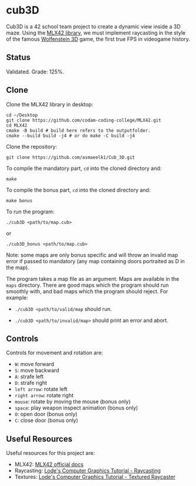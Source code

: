 # cub3D
Cub3D is a 42 school team project to create a dynamic view inside a 3D maze. Using the [MLX42 library](https://github.com/codam-coding-college/MLX42), we must implement raycasting in the style of the famous [Wolfenstein 3D](http://users.atw.hu/wolf3d/) game, the first true FPS in videogame history.

## Status

Validated. Grade: 125%.

## Clone

Clone the MLX42 library in desktop:

```shell
cd ~/Desktop
git clone https://github.com/codam-coding-college/MLX42.git
cd MLX42
cmake -B build # build here refers to the outputfolder.
cmake --build build -j4 # or do make -C build -j4
```
Clone the repository:

```shell
git clone https://github.com/asmaeelk1/Cub_3D.git
```


To compile the mandatory part, `cd` into the cloned directory and:

```shell
make
```

To compile the bonus part, `cd` into the cloned directory and:

```shell
make bonus
```


To run the program:

```shell
./cub3D <path/to/map.cub>
```
or
```shell
./cub3D_bonus <path/to/map.cub>
```
Note: some maps are only bonus specific and will throw an invalid map error if passed to mandatory (any map containing doors portraited as D in the map).


The program takes a map file as an argument. Maps are available in the `maps` directory. There are good maps which the program should run smoothly with, and bad maps which the program should reject.
For example:

- `./cub3D <path/to/valid/map` should run.

- `./cub3D <path/to/invalid/map>` should print an error and abort.


## Controls

Controls for movement and rotation are:

- `W`: move forward
- `S`: move backward
- `A`: strafe left
- `D`: strafe right
- `left arrow`: rotate left
- `right arrow`: rotate right
- `mouse`: rotate by moving the mouse (bonus only)
- `space`: play weapon inspect animation (bonus only)
- `O`: open door (bonus only)
- `C`: close door (bonus only)


## Useful Resources

Useful resources for this project are:

- MLX42: [MLX42 official docs](https://github.com/codam-coding-college/MLX42/tree/master/docs)
- Raycasting: [Lode's Computer Graphics Tutorial - Raycasting](https://lodev.org/cgtutor/raycasting.html)
- Textures: [Lode's Computer Graphics Tutorial - Textured Raycaster](https://lodev.org/cgtutor/raycasting.html#Textured_Raycaster)
